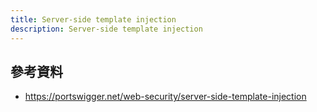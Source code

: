 ```yaml
---
title: Server-side template injection
description: Server-side template injection
---
```


## 參考資料

- https://portswigger.net/web-security/server-side-template-injection
